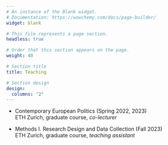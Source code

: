 ```yaml
---
# An instance of the Blank widget.
# Documentation: https://wowchemy.com/docs/page-builder/
widget: blank

# This file represents a page section.
headless: true

# Order that this section appears on the page.
weight: 40

# Section title
title: Teaching

# Section design
design:
  columns: "2"
---
```


+ Contemporary European Politics (Spring 2022, 2023) <br/>
ETH Zurich, graduate course, *co-lecturer*

</p>

+ Methods I. Research Design and Data Collection (Fall 2023) <br/>
ETH Zurich, graduate course, *teaching assistant*

